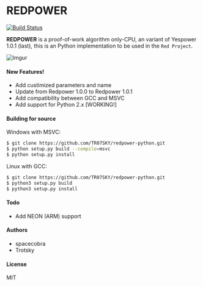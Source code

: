 # REDPOWER

[![Build Status](https://travis-ci.org/TR07SKY/redpower-python.svg?branch=master)](https://travis-ci.org/joemccann/dillinger)

**REDPOWER** is a proof-of-work algorithm only-CPU, an variant of Yespower 1.0.1 (last), this is an Python implementation to be 
used in the ```Red Project```.

![Imgur](https://imgur.com/JQulKIL.png)

#### New Features!

  - Add custimized parameters and name
  - Update from Redpower 1.0.0 to Redpower 1.0.1
  - Add compatibility between GCC and MSVC
  - Add support for Python 2.x [WORKING!]

#### Building for source
Windows with MSVC:
```sh
$ git clone https://github.com/TR07SKY/redpower-python.git
$ python setup.py build --compile=msvc
$ python setup.py install
```

Linux with GCC:
```sh
$ git clone https://github.com/TR07SKY/redpower-python.git
$ python3 setup.py build
$ python3 setup.py install
```

#### Todo

 - Add NEON (ARM) support

#### Authors
  - spacecobra
  - Trotsky

#### License

MIT

   [dill]: <https://github.com/joemccann/dillinger>
   [git-repo-url]: <https://github.com/joemccann/dillinger.git>
   [john gruber]: <http://daringfireball.net>
   [df1]: <http://daringfireball.net/projects/markdown/>
   [markdown-it]: <https://github.com/markdown-it/markdown-it>
   [Ace Editor]: <http://ace.ajax.org>
   [node.js]: <http://nodejs.org>
   [Twitter Bootstrap]: <http://twitter.github.com/bootstrap/>
   [jQuery]: <http://jquery.com>
   [@tjholowaychuk]: <http://twitter.com/tjholowaychuk>
   [express]: <http://expressjs.com>
   [AngularJS]: <http://angularjs.org>
   [Gulp]: <http://gulpjs.com>

   [PlDb]: <https://github.com/joemccann/dillinger/tree/master/plugins/dropbox/README.md>
   [PlGh]: <https://github.com/joemccann/dillinger/tree/master/plugins/github/README.md>
   [PlGd]: <https://github.com/joemccann/dillinger/tree/master/plugins/googledrive/README.md>
   [PlOd]: <https://github.com/joemccann/dillinger/tree/master/plugins/onedrive/README.md>
   [PlMe]: <https://github.com/joemccann/dillinger/tree/master/plugins/medium/README.md>
   [PlGa]: <https://github.com/RahulHP/dillinger/blob/master/plugins/googleanalytics/README.md>
